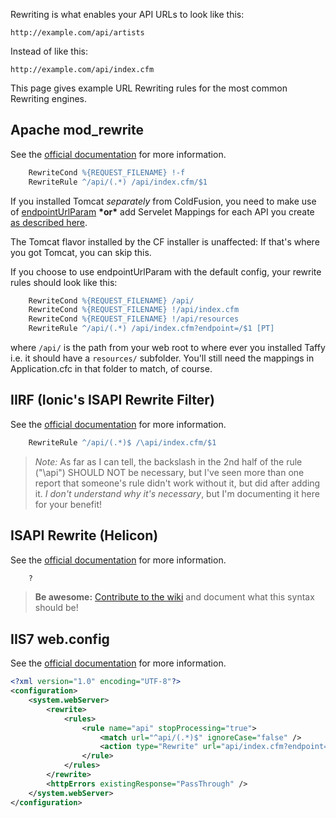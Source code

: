 Rewriting is what enables your API URLs to look like this:
```
http://example.com/api/artists
```
Instead of like this:
```
http://example.com/api/index.cfm
```

This page gives example URL Rewriting rules for the most common Rewriting engines.

## Apache mod_rewrite

See the [official documentation](http://httpd.apache.org/docs/2.2/mod/mod_rewrite.html) for more information.

```apache
    RewriteCond %{REQUEST_FILENAME} !-f
    RewriteRule ^/api/(.*) /api/index.cfm/$1
```

If you installed Tomcat _separately_ from ColdFusion, you need to make use of [endpointUrlParam](http://docs.taffy.io/2.2.4/#endpointURLParam) **\*or\*** add Servelet Mappings for each API you create [as described here](http://docs.taffy.io/2.2.4/#404-when-your-API-is-in-a-subdirectory). 

The Tomcat flavor installed by the CF installer is unaffected: If that's where you got Tomcat, you can skip this. 

If you choose to use endpointUrlParam with the default config, your rewrite rules should look like this:

```apache
    RewriteCond %{REQUEST_FILENAME} /api/
    RewriteCond %{REQUEST_FILENAME} !/api/index.cfm
    RewriteCond %{REQUEST_FILENAME} !/api/resources
    RewriteRule ^/api/(.*) /api/index.cfm?endpoint=/$1 [PT]
```
where `/api/` is the path from your web root to where ever you installed Taffy i.e. it should have a `resources/` subfolder. You'll still need the mappings in Application.cfc in that folder to match, of course.

## IIRF (Ionic's ISAPI Rewrite Filter)

See the [official documentation](http://cheeso.members.winisp.net/Iirf21Help/frames.htm) for more information.

```apache
    RewriteRule ^/api/(.*)$ /\api/index.cfm/$1
```

>*Note:* As far as I can tell, the backslash in the 2nd half of the rule ("\api") SHOULD NOT be necessary, but I've seen more than one report that someone's rule didn't work without it, but did after adding it. _I don't understand why it's necessary_, but I'm documenting it here for your benefit!

## ISAPI Rewrite (Helicon)

See the [official documentation](http://www.isapirewrite.com/docs/) for more information.

```apache
    ?
```

> **Be awesome:** [Contribute to the wiki](http://fusiongrokker.com/post/how-you-can-contribute-to-taffy-documentation) and document what this syntax should be!

## IIS7 web.config

See the [official documentation](http://www.iis.net/download/urlrewrite) for more information.

```xml
<?xml version="1.0" encoding="UTF-8"?>
<configuration>
    <system.webServer>
        <rewrite>
            <rules>
                <rule name="api" stopProcessing="true">
                    <match url="^api/(.*)$" ignoreCase="false" />
                    <action type="Rewrite" url="api/index.cfm?endpoint=/{R:0}" appendQueryString="true" />
                </rule>
            </rules>
        </rewrite>
        <httpErrors existingResponse="PassThrough" />
    </system.webServer>
</configuration>
```